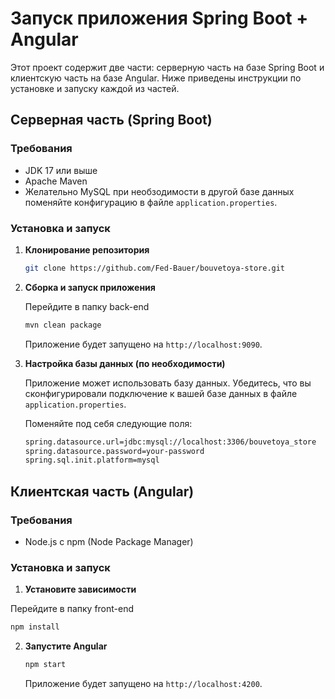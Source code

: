 # Запуск приложения Spring Boot + Angular

Этот проект содержит две части: серверную часть на базе Spring Boot и клиентскую часть на базе Angular. Ниже приведены инструкции по установке и запуску каждой из частей.

## Серверная часть (Spring Boot)

### Требования

- JDK 17 или выше
- Apache Maven
- Желательно MySQL при необзодимости в другой базе данных поменяйте конфигурацию в файле `application.properties`.

### Установка и запуск

1. **Клонирование репозитория**

   ```bash
   git clone https://github.com/Fed-Bauer/bouvetoya-store.git
   ```

2. **Сборка и запуск приложения**

   Перейдите в папку back-end
   
   ```bash
   mvn clean package
   ```

   Приложение будет запущено на `http://localhost:9090`.

4. **Настройка базы данных (по необходимости)**

   Приложение может использовать базу данных. Убедитесь, что вы сконфигурировали подключение к вашей базе данных в файле `application.properties`.

   Поменяйте под себя следующие поля:

   ```bash
   spring.datasource.url=jdbc:mysql://localhost:3306/bouvetoya_store
   spring.datasource.password=your-password
   spring.sql.init.platform=mysql
   ```
   
## Клиентская часть (Angular)

### Требования

- Node.js с npm (Node Package Manager)

### Установка и запуск

1. **Установите зависимости**

  Перейдите в папку front-end
  
   ```bash
   npm install
   ```

2. **Запустите Angular**

   ```bash
   npm start
   ```

   Приложение будет запущено на `http://localhost:4200`.


